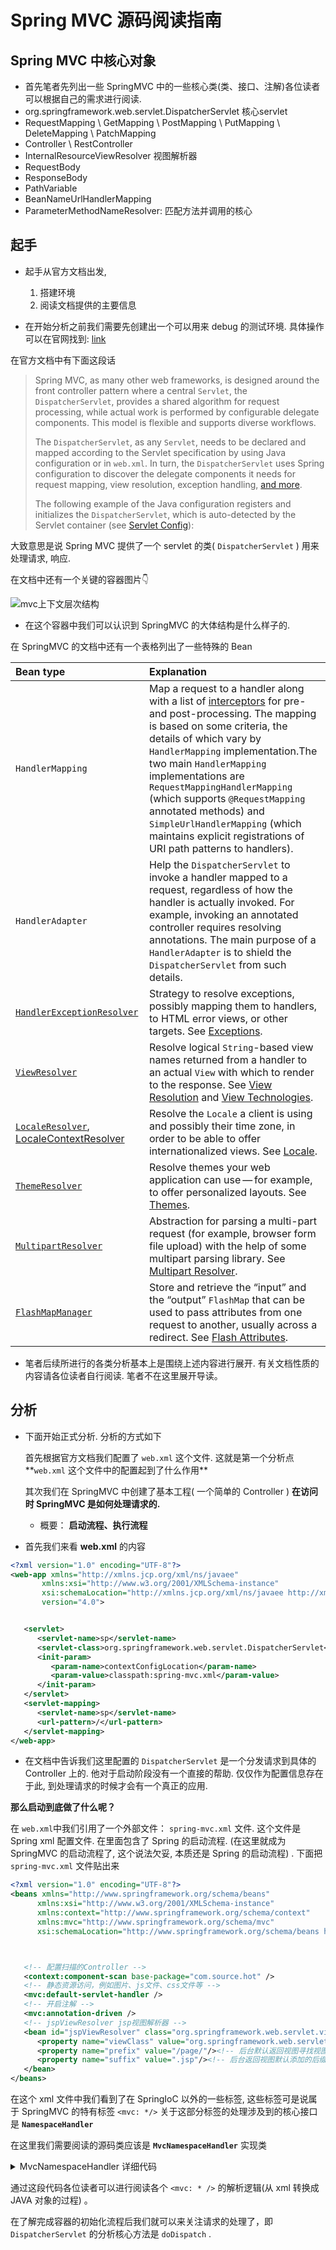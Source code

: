 # Spring MVC 源码阅读指南

## Spring MVC 中核心对象
- 首先笔者先列出一些 SpringMVC 中的一些核心类(类、接口、注解)各位读者可以根据自己的需求进行阅读. 
- org.springframework.web.servlet.DispatcherServlet 核心servlet
- RequestMapping \ GetMapping \ PostMapping \ PutMapping \ DeleteMapping \ PatchMapping
- Controller \ RestController 
- InternalResourceViewResolver 视图解析器
- RequestBody
- ResponseBody
- PathVariable
- BeanNameUrlHandlerMapping 
- ParameterMethodNameResolver: 匹配方法并调用的核心



## 起手

- 起手从官方文档出发, 
  1. 搭建环境
  2. 阅读文档提供的主要信息

- 在开始分析之前我们需要先创建出一个可以用来 debug 的测试环境. 具体操作可以在官网找到: [link](https://docs.spring.io/spring-framework/docs/current/reference/html/web.html#spring-web)



在官方文档中有下面这段话

> Spring MVC, as many other web frameworks, is designed around the front controller pattern where a central `Servlet`, the `DispatcherServlet`, provides a shared algorithm for request processing, while actual work is performed by configurable delegate components. This model is flexible and supports diverse workflows.
>
> The `DispatcherServlet`, as any `Servlet`, needs to be declared and mapped according to the Servlet specification by using Java configuration or in `web.xml`. In turn, the `DispatcherServlet` uses Spring configuration to discover the delegate components it needs for request mapping, view resolution, exception handling, [and more](https://docs.spring.io/spring-framework/docs/current/reference/html/web.html#mvc-servlet-special-bean-types).
>
> The following example of the Java configuration registers and initializes the `DispatcherServlet`, which is auto-detected by the Servlet container (see [Servlet Config](https://docs.spring.io/spring-framework/docs/current/reference/html/web.html#mvc-container-config)):



大致意思是说 Spring MVC 提供了一个 servlet 的类( `DispatcherServlet` ) 用来处理请求, 响应. 





在文档中还有一个关键的容器图片👇

![mvc上下文层次结构](image/mvc-context-hierarchy.png)

- 在这个容器中我们可以认识到 SpringMVC 的大体结构是什么样子的. 



在 SpringMVC 的文档中还有一个表格列出了一些特殊的 Bean



| Bean type                                                    | Explanation                                                  |
| :----------------------------------------------------------- | :----------------------------------------------------------- |
| `HandlerMapping`                                             | Map a request to a handler along with a list of [interceptors](https://docs.spring.io/spring-framework/docs/current/reference/html/web.html#mvc-handlermapping-interceptor) for pre- and post-processing. The mapping is based on some criteria, the details of which vary by `HandlerMapping` implementation.The two main `HandlerMapping` implementations are `RequestMappingHandlerMapping` (which supports `@RequestMapping` annotated methods) and `SimpleUrlHandlerMapping` (which maintains explicit registrations of URI path patterns to handlers). |
| `HandlerAdapter`                                             | Help the `DispatcherServlet` to invoke a handler mapped to a request, regardless of how the handler is actually invoked. For example, invoking an annotated controller requires resolving annotations. The main purpose of a `HandlerAdapter` is to shield the `DispatcherServlet` from such details. |
| [`HandlerExceptionResolver`](https://docs.spring.io/spring-framework/docs/current/reference/html/web.html#mvc-exceptionhandlers) | Strategy to resolve exceptions, possibly mapping them to handlers, to HTML error views, or other targets. See [Exceptions](https://docs.spring.io/spring-framework/docs/current/reference/html/web.html#mvc-exceptionhandlers). |
| [`ViewResolver`](https://docs.spring.io/spring-framework/docs/current/reference/html/web.html#mvc-viewresolver) | Resolve logical `String`-based view names returned from a handler to an actual `View` with which to render to the response. See [View Resolution](https://docs.spring.io/spring-framework/docs/current/reference/html/web.html#mvc-viewresolver) and [View Technologies](https://docs.spring.io/spring-framework/docs/current/reference/html/web.html#mvc-view). |
| [`LocaleResolver`](https://docs.spring.io/spring-framework/docs/current/reference/html/web.html#mvc-localeresolver), [LocaleContextResolver](https://docs.spring.io/spring-framework/docs/current/reference/html/web.html#mvc-timezone) | Resolve the `Locale` a client is using and possibly their time zone, in order to be able to offer internationalized views. See [Locale](https://docs.spring.io/spring-framework/docs/current/reference/html/web.html#mvc-localeresolver). |
| [`ThemeResolver`](https://docs.spring.io/spring-framework/docs/current/reference/html/web.html#mvc-themeresolver) | Resolve themes your web application can use — for example, to offer personalized layouts. See [Themes](https://docs.spring.io/spring-framework/docs/current/reference/html/web.html#mvc-themeresolver). |
| [`MultipartResolver`](https://docs.spring.io/spring-framework/docs/current/reference/html/web.html#mvc-multipart) | Abstraction for parsing a multi-part request (for example, browser form file upload) with the help of some multipart parsing library. See [Multipart Resolver](https://docs.spring.io/spring-framework/docs/current/reference/html/web.html#mvc-multipart). |
| [`FlashMapManager`](https://docs.spring.io/spring-framework/docs/current/reference/html/web.html#mvc-flash-attributes) | Store and retrieve the “input” and the “output” `FlashMap` that can be used to pass attributes from one request to another, usually across a redirect. See [Flash Attributes](https://docs.spring.io/spring-framework/docs/current/reference/html/web.html#mvc-flash-attributes). |





- 笔者后续所进行的各类分析基本上是围绕上述内容进行展开. 有关文档性质的内容请各位读者自行阅读. 笔者不在这里展开导读。









## 分析

- 下面开始正式分析. 分析的方式如下

  首先根据官方文档我们配置了 `web.xml` 这个文件. 这就是第一个分析点**`web.xml` 这个文件中的配置起到了什么作用**

  其次我们在 SpringMVC 中创建了基本工程( 一个简单的 Controller ) **在访问时 SpringMVC 是如何处理请求的.** 

  - 概要： **启动流程、执行流程**







- 首先我们来看 **web.xml** 的内容



```xml
<?xml version="1.0" encoding="UTF-8"?>
<web-app xmlns="http://xmlns.jcp.org/xml/ns/javaee"
       xmlns:xsi="http://www.w3.org/2001/XMLSchema-instance"
       xsi:schemaLocation="http://xmlns.jcp.org/xml/ns/javaee http://xmlns.jcp.org/xml/ns/javaee/web-app_4_0.xsd"
       version="4.0">


   <servlet>
      <servlet-name>sp</servlet-name>
      <servlet-class>org.springframework.web.servlet.DispatcherServlet</servlet-class>
      <init-param>
         <param-name>contextConfigLocation</param-name>
         <param-value>classpath:spring-mvc.xml</param-value>
      </init-param>
   </servlet>
   <servlet-mapping>
      <servlet-name>sp</servlet-name>
      <url-pattern>/</url-pattern>
   </servlet-mapping>
</web-app>
```



- 在文档中告诉我们这里配置的 `DispatcherServlet` 是一个分发请求到具体的 Controller 上的. 他对于启动阶段没有一个直接的帮助. 仅仅作为配置信息存在于此, 到处理请求的时候才会有一个真正的应用. 

  

  

  

**那么启动到底做了什么呢？** 

在 `web.xml`中我们引用了一个外部文件： `spring-mvc.xml` 文件. 这个文件是 Spring xml 配置文件. 在里面包含了 Spring 的启动流程. (在这里就成为 SpringMVC 的启动流程了, 这个说法欠妥, 本质还是 Spring 的启动流程) . 下面把 `spring-mvc.xml` 文件贴出来





```xml
<?xml version="1.0" encoding="UTF-8"?>
<beans xmlns="http://www.springframework.org/schema/beans"
      xmlns:xsi="http://www.w3.org/2001/XMLSchema-instance"
      xmlns:context="http://www.springframework.org/schema/context"
      xmlns:mvc="http://www.springframework.org/schema/mvc"
      xsi:schemaLocation="http://www.springframework.org/schema/beans http://www.springframework.org/schema/beans/spring-beans.xsd http://www.springframework.org/schema/context https://www.springframework.org/schema/context/spring-context.xsd http://www.springframework.org/schema/mvc https://www.springframework.org/schema/mvc/spring-mvc.xsd">



   <!-- 配置扫描的Controller -->
   <context:component-scan base-package="com.source.hot" />
   <!-- 静态资源访问，例如图片、js文件、css文件等 -->
   <mvc:default-servlet-handler />
   <!-- 开启注解 -->
   <mvc:annotation-driven />
   <!-- jspViewResolver jsp视图解析器 -->
   <bean id="jspViewResolver" class="org.springframework.web.servlet.view.InternalResourceViewResolver">
      <property name="viewClass" value="org.springframework.web.servlet.view.JstlView"/>
      <property name="prefix" value="/page/"/><!-- 后台默认返回视图寻找视图文件的路径 -->
      <property name="suffix" value=".jsp"/><!-- 后台返回视图默认添加的后缀 -->
   </bean>
</beans>
```





在这个 xml 文件中我们看到了在 SpringIoC 以外的一些标签, 这些标签可是说属于 SpringMVC 的特有标签 `<mvc: */>` 关于这部分标签的处理涉及到的核心接口是 **`NamespaceHandler`**

在这里我们需要阅读的源码类应该是 **`MvcNamespaceHandler`** 实现类



<details>
    <summary>MvcNamespaceHandler 详细代码</summary>





```java
public class MvcNamespaceHandler extends NamespaceHandlerSupport {

   @Override
   public void init() {
      registerBeanDefinitionParser("annotation-driven", new AnnotationDrivenBeanDefinitionParser());
      registerBeanDefinitionParser("default-servlet-handler", new DefaultServletHandlerBeanDefinitionParser());
      registerBeanDefinitionParser("interceptors", new InterceptorsBeanDefinitionParser());
      registerBeanDefinitionParser("resources", new ResourcesBeanDefinitionParser());
      registerBeanDefinitionParser("view-controller", new ViewControllerBeanDefinitionParser());
      registerBeanDefinitionParser("redirect-view-controller", new ViewControllerBeanDefinitionParser());
      registerBeanDefinitionParser("status-controller", new ViewControllerBeanDefinitionParser());
      registerBeanDefinitionParser("view-resolvers", new ViewResolversBeanDefinitionParser());
      registerBeanDefinitionParser("tiles-configurer", new TilesConfigurerBeanDefinitionParser());
      registerBeanDefinitionParser("freemarker-configurer", new FreeMarkerConfigurerBeanDefinitionParser());
      registerBeanDefinitionParser("groovy-configurer", new GroovyMarkupConfigurerBeanDefinitionParser());
      registerBeanDefinitionParser("script-template-configurer", new ScriptTemplateConfigurerBeanDefinitionParser());
      registerBeanDefinitionParser("cors", new CorsBeanDefinitionParser());
   }

}
```



</details>



通过这段代码各位读者可以进行阅读各个 `<mvc: * />` 的解析逻辑(从 xml 转换成 JAVA 对象的过程) 。





在了解完成容器的初始化流程后我们就可以来关注请求的处理了，即 `DispatcherServlet` 的分析核心方法是 `doDispatch` . 